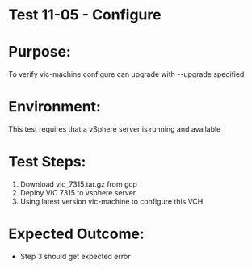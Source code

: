Test 11-05 - Configure
=======

# Purpose:
To verify vic-machine configure can upgrade with --upgrade specified

# Environment:
This test requires that a vSphere server is running and available

# Test Steps:
1. Download vic_7315.tar.gz from gcp
2. Deploy VIC 7315 to vsphere server
3. Using latest version vic-machine to configure this VCH

# Expected Outcome:
* Step 3 should get expected error
